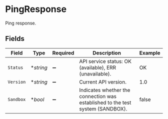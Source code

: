 # PingResponse

Ping response.


## Fields

| Field                                                                          | Type                                                                           | Required                                                                       | Description                                                                    | Example                                                                        |
| ------------------------------------------------------------------------------ | ------------------------------------------------------------------------------ | ------------------------------------------------------------------------------ | ------------------------------------------------------------------------------ | ------------------------------------------------------------------------------ |
| `Status`                                                                       | **string*                                                                      | :heavy_minus_sign:                                                             | API service status: OK (available), ERR (unavailable).                         | OK                                                                             |
| `Version`                                                                      | **string*                                                                      | :heavy_minus_sign:                                                             | Current API version.                                                           | 1.0                                                                            |
| `Sandbox`                                                                      | **bool*                                                                        | :heavy_minus_sign:                                                             | Indicates whether the connection was established to the test system (SANDBOX). | false                                                                          |